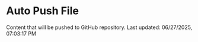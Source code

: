 # Auto Push File

Content that will be pushed to GitHub repository.
Last updated: 06/27/2025, 07:03:17 PM